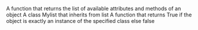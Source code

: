 A function that returns the list of available attributes and methods of an object
A class Mylist that inherits from list
A function that returns True if the object is exactly an instance of the specified class else false
